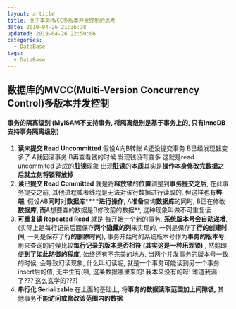 ```yaml
---
layout: article
title: 关于事务MVCC多版本并发控制的思考
date: 2019-04-26 21:36:38
updated: 2019-04-26 22:50:06
categories: 
  - DataBase
tags: 
  - DataBase
---
```


## 数据库的MVCC(Multi-Version Concurrency Control)多版本并发控制

#### 事务的隔离级别 (MyISAM不支持事务, 将隔离级别是基于事务上的, 只有InnoDB支持事务隔离级别)

1. **读未提交 Read Uncommitted** 假设A向B转账 A还没提交事务 B已经发现钱变多了 A就回滚事务 B再查看钱的时候 发现钱没有变多 这就是read uncommited 造成的**脏读**现象 出现**脏读**的**本质**其实是**操作本身修改完数据之后就立刻将锁释放掉**
2. **读已提交 Read Committed** 就是将**释放锁**的**位置**调整到**事务提交之后**, 在此事务提交之前, 其他进程或者线程是无法对该行数据进行读取的, 但这样也有**弊端**, 假设AB**同时**对**数据库****进行操作**, A**准备**查询**数据库**的同时, B正在修改**数据库, 而**A想要查的数据是B修改前的数据**, 这种现象叫做不可重复读
3. **可重复读 Repeated Read** 就是 每开始一个新的事务, **系统版本号会自动递增**, (实际上是每行记录后面保存**两个隐藏的列**来实现的, 一列是保存了**行的创建时间**, 一列是保存了**行的删除时间**), 事务开始时的系统版本号作为**事务的版本号**, 用来查询的时候比较**每行记录的版本是否相符** **(其实这是一种乐观锁)** , 然鹅即便**到了如此防御的程度**, 始终还有不完美的地方, 当两个并发事务的版本号一致的时候, 会导致幻读现象, 什么叫幻读呢, 就是一个事务可能读到另一个事务insert后的值, 无中生有(咦, 这条数据哪里来的! 我本来没有的呀! 难道我漏了??? 这么玄学的???)
4. **串行化 Serializable** 在上面的基础上, 将**事务的数据读取范围加上间隙锁,** 其他事务**不能访问或修改该范围内的数据**